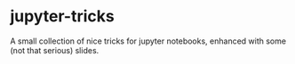 # jupyter-tricks

A small collection of nice tricks for jupyter notebooks, enhanced with some (not that serious) slides.
